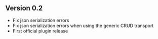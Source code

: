 ## Version 0.2

- Fix json serialization errors
- Fix json serialization errors when using the generic CRUD transport
- First official plugin release
